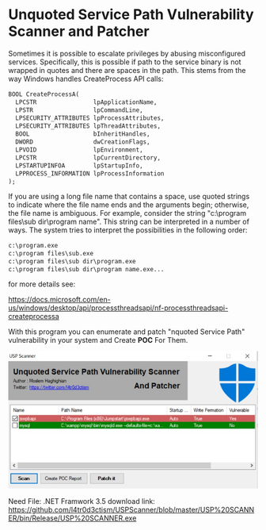 Unquoted Service Path Vulnerability Scanner and Patcher
====================================

Sometimes it is possible to escalate privileges by abusing misconfigured services. 
Specifically, this is possible if path to the service binary is not wrapped in quotes and there are spaces in the path.
This stems from the way Windows handles CreateProcess API calls:
```
BOOL CreateProcessA(
  LPCSTR                lpApplicationName,
  LPSTR                 lpCommandLine,
  LPSECURITY_ATTRIBUTES lpProcessAttributes,
  LPSECURITY_ATTRIBUTES lpThreadAttributes,
  BOOL                  bInheritHandles,
  DWORD                 dwCreationFlags,
  LPVOID                lpEnvironment,
  LPCSTR                lpCurrentDirectory,
  LPSTARTUPINFOA        lpStartupInfo,
  LPPROCESS_INFORMATION lpProcessInformation
);
```
If you are using a long file name that contains a space, use quoted strings to indicate where the file name ends and the arguments begin; otherwise, the file name is ambiguous. For example, consider the string "c:\program files\sub dir\program name". This string can be interpreted in a number of ways. The system tries to interpret the possibilities in the following order:
```
c:\program.exe
c:\program files\sub.exe 
c:\program files\sub dir\program.exe
c:\program files\sub dir\program name.exe...
```
for more details see:

https://docs.microsoft.com/en-us/windows/desktop/api/processthreadsapi/nf-processthreadsapi-createprocessa

With this program you can enumerate and patch "nquoted Service Path" vulnerability in your system and Create **POC** For Them. 

![Image of Yaktocat](https://github.com/l4tr0d3ctism/USPScanner/blob/master/USP%20SCANNER/bin/Release/program.jpg)

Need File: .NET Framwork 3.5
download link: https://github.com/l4tr0d3ctism/USPScanner/blob/master/USP%20SCANNER/bin/Release/USP%20SCANNER.exe
